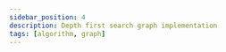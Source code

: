 ```yaml
---
sidebar_position: 4
description: Depth first search graph implementation
tags: [algorithm, graph]
---
```

